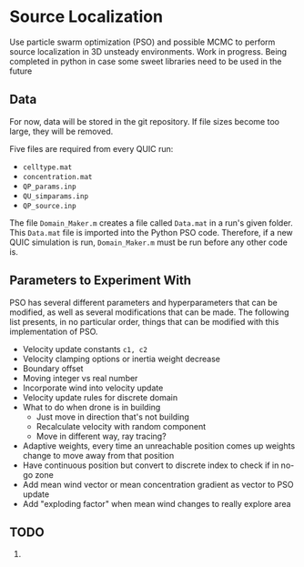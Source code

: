 # Source Localization

Use particle swarm optimization (PSO) and possible MCMC to perform source localization in 3D unsteady environments. Work in progress. Being completed in python in case some sweet libraries need to be used in the future

## Data

For now, data will be stored in the git repository. If file sizes become too large, they will be removed. 

Five files are required from every QUIC run:

* `celltype.mat`
* `concentration.mat`
* `QP_params.inp`
* `QU_simparams.inp`
* `QP_source.inp`

The file `Domain_Maker.m` creates a file called `Data.mat` in a run's given folder. This `Data.mat` file is imported into the Python PSO code. Therefore, if a new QUIC simulation is run, `Domain_Maker.m` must be run before any other code is.

## Parameters to Experiment With

PSO has several different parameters and hyperparameters that can be modified, as well as several modifications that can be made. The following list presents, in no particular order, things that can be modified with this implementation of PSO.

* Velocity update constants `c1, c2`
* Velocity clamping options or inertia weight decrease
* Boundary offset
* Moving integer vs real number
* Incorporate wind into velocity update
* Velocity update rules for discrete domain
* What to do when drone is in building
  * Just move in direction that's not building
  * Recalculate velocity with random component
  * Move in different way, ray tracing?
* Adaptive weights, every time an unreachable position comes up weights change to move away from that position
* Have continuous position but convert to discrete index to check if in no-go zone
* Add mean wind vector or mean concentration gradient as vector to PSO update 
* Add "exploding factor" when mean wind changes to really explore area

## TODO

1. 